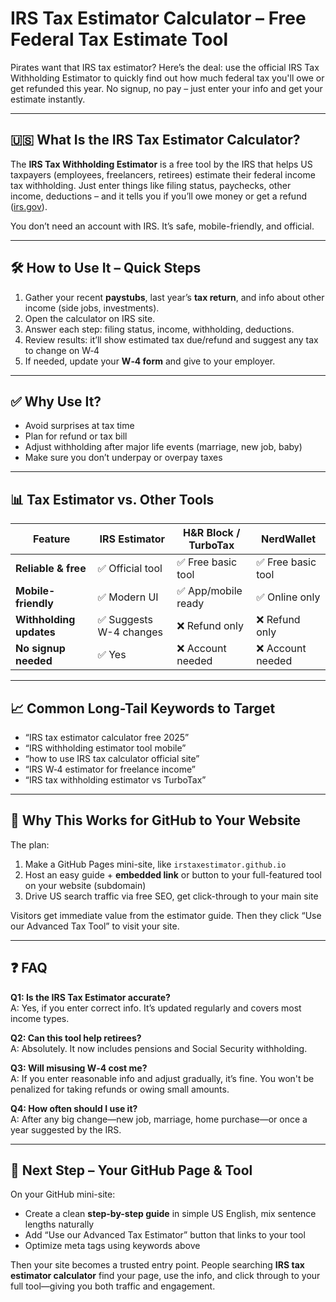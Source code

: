 
# IRS Tax Estimator Calculator – Free Federal Tax Estimate Tool

Pirates want that IRS tax estimator? Here’s the deal: use the official IRS Tax Withholding Estimator to quickly find out how much federal tax you'll owe or get refunded this year. No signup, no pay – just enter your info and get your estimate instantly.

---

## 🇺🇸 What Is the IRS Tax Estimator Calculator?

The **IRS Tax Withholding Estimator** is a free tool by the IRS that helps US taxpayers (employees, freelancers, retirees) estimate their federal income tax withholding. Just enter things like filing status, paychecks, other income, deductions – and it tells you if you’ll owe money or get a refund ([irs.gov](https://www.irs.gov/individuals/tax-withholding-estimator?utm_source=chatgpt.com)).

You don’t need an account with IRS. It’s safe, mobile-friendly, and official.

---

## 🛠️ How to Use It – Quick Steps

1. Gather your recent **paystubs**, last year’s **tax return**, and info about other income (side jobs, investments).  
2. Open the calculator on IRS site.  
3. Answer each step: filing status, income, withholding, deductions.  
4. Review results: it’ll show estimated tax due/refund and suggest any tax to change on W‑4  
5. If needed, update your **W‑4 form** and give to your employer.

---

## ✅ Why Use It?

- Avoid surprises at tax time  
- Plan for refund or tax bill  
- Adjust withholding after major life events (marriage, new job, baby)  
- Make sure you don’t underpay or overpay taxes

---

## 📊 Tax Estimator vs. Other Tools

| Feature                 | IRS Estimator | H&R Block / TurboTax | NerdWallet |
|-------------------------|---------------|----------------------|------------|
| **Reliable & free**     | ✅ Official tool | ✅ Free basic tool | ✅ Free basic tool |
| **Mobile-friendly**     | ✅ Modern UI   | ✅ App/mobile ready | ✅ Online only |
| **Withholding updates** | ✅ Suggests W-4 changes | ❌ Refund only | ❌ Refund only |
| **No signup needed**    | ✅ Yes         | ❌ Account needed     | ❌ Account needed |

---

## 📈 Common Long-Tail Keywords to Target

- “IRS tax estimator calculator free 2025”  
- “IRS withholding estimator tool mobile”  
- “how to use IRS tax calculator official site”  
- “IRS W‑4 estimator for freelance income”  
- “IRS tax withholding estimator vs TurboTax”

---

## 🚀 Why This Works for GitHub to Your Website

The plan:  
1. Make a GitHub Pages mini-site, like `irstaxestimator.github.io`  
2. Host an easy guide + **embedded link** or button to your full-featured tool on your website (subdomain)  
3. Drive US search traffic via free SEO, get click-through to your main site

Visitors get immediate value from the estimator guide. Then they click “Use our Advanced Tax Tool” to visit your site.

---

## ❓ FAQ

**Q1: Is the IRS Tax Estimator accurate?**  
A: Yes, if you enter correct info. It’s updated regularly and covers most income types.

**Q2: Can this tool help retirees?**  
A: Absolutely. It now includes pensions and Social Security withholding.

**Q3: Will misusing W‑4 cost me?**  
A: If you enter reasonable info and adjust gradually, it’s fine. You won't be penalized for taking refunds or owing small amounts.

**Q4: How often should I use it?**  
A: After any big change—new job, marriage, home purchase—or once a year suggested by the IRS.

---

## 🔗 Next Step – Your GitHub Page & Tool

On your GitHub mini-site:

- Create a clean **step-by-step guide** in simple US English, mix sentence lengths naturally  
- Add “Use our Advanced Tax Estimator” button that links to your tool  
- Optimize meta tags using keywords above

Then your site becomes a trusted entry point. People searching **IRS tax estimator calculator** find your page, use the info, and click through to your full tool—giving you both traffic and engagement.
